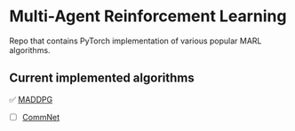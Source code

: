 # Multi-Agent Reinforcement Learning
Repo that contains PyTorch implementation of various popular MARL algorithms.

## Current implemented algorithms
:white_check_mark: [MADDPG](https://papers.nips.cc/paper/2017/file/68a9750337a418a86fe06c1991a1d64c-Paper.pdf)
- [ ] [CommNet](https://proceedings.neurips.cc/paper/2016/file/55b1927fdafef39c48e5b73b5d61ea60-Paper.pdf)
